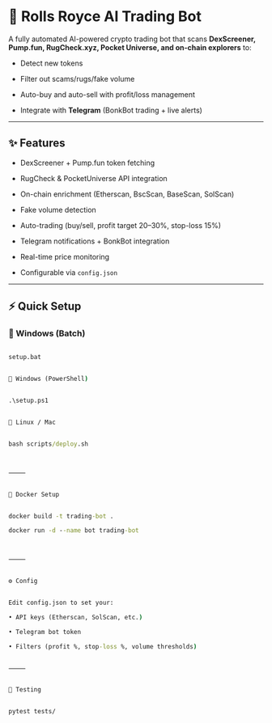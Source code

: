 # 🚀 Rolls Royce AI Trading Bot


A fully automated AI-powered crypto trading bot that scans **DexScreener, Pump.fun, RugCheck.xyz, Pocket Universe, and on-chain explorers** to:

- Detect new tokens

- Filter out scams/rugs/fake volume

- Auto-buy and auto-sell with profit/loss management

- Integrate with **Telegram** (BonkBot trading + live alerts)


---


## ✨ Features

- DexScreener + Pump.fun token fetching

- RugCheck & PocketUniverse API integration

- On-chain enrichment (Etherscan, BscScan, BaseScan, SolScan)

- Fake volume detection

- Auto-trading (buy/sell, profit target 20–30%, stop-loss 15%)

- Telegram notifications + BonkBot integration

- Real-time price monitoring

- Configurable via `config.json`


---


## ⚡ Quick Setup


### 🔹 Windows (Batch)

```bat

setup.bat


🔹 Windows (PowerShell)


.\setup.ps1


🔹 Linux / Mac


bash scripts/deploy.sh



⸻


🐳 Docker Setup


docker build -t trading-bot .

docker run -d --name bot trading-bot



⸻


⚙️ Config


Edit config.json to set your:

• API keys (Etherscan, SolScan, etc.)

• Telegram bot token

• Filters (profit %, stop-loss %, volume thresholds)


⸻


🧪 Testing


pytest tests/
